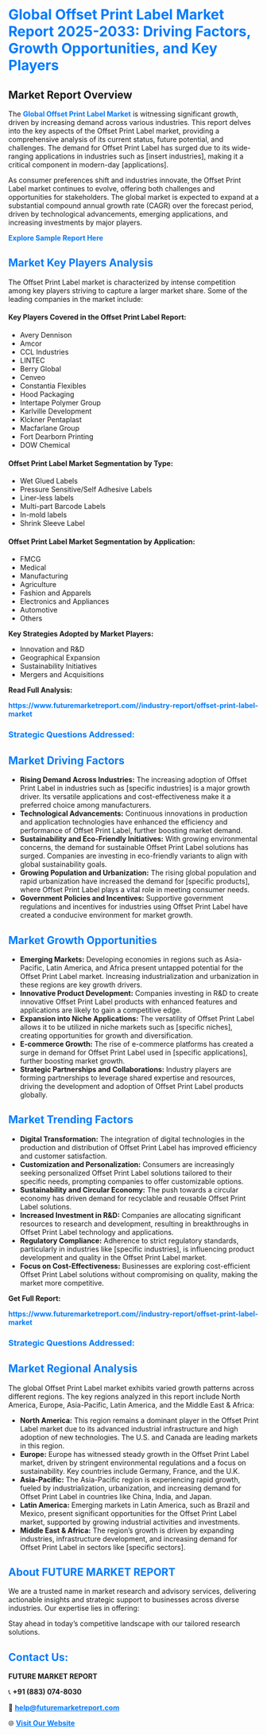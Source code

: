 <h1 style="color: #007BFF;">Global Offset Print Label Market Report 2025-2033: Driving Factors, Growth Opportunities, and Key Players</h1>

<section id="overview">
<h2>Market Report Overview</h2>
<p>The <a href="https://www.futuremarketreport.com//industry-report/offset-print-label-market" style="color: #007BFF; text-decoration: none;"><strong>Global Offset Print Label Market</strong></a> is witnessing significant growth, driven by increasing demand across various industries. This report delves into the key aspects of the Offset Print Label market, providing a comprehensive analysis of its current status, future potential, and challenges. The demand for Offset Print Label has surged due to its wide-ranging applications in industries such as [insert industries], making it a critical component in modern-day [applications].</p>
<p>As consumer preferences shift and industries innovate, the Offset Print Label market continues to evolve, offering both challenges and opportunities for stakeholders. The global market is expected to expand at a substantial compound annual growth rate (CAGR) over the forecast period, driven by technological advancements, emerging applications, and increasing investments by major players.</p>
</section>

<section id="overview">
<p><a href="https://www.futuremarketreport.com//request-sample/reportId=48077" style="color: #007BFF; text-decoration: none;"><strong>Explore Sample Report Here</strong></a></p>
</section>

<section id="key-players">
<h2 style="color: #007BFF;">Market Key Players Analysis</h2>
<p>The Offset Print Label market is characterized by intense competition among key players striving to capture a larger market share. Some of the leading companies in the market include:</p>
<h4>Key Players Covered in the Offset Print Label Report:</h4>
<ul><li>Avery Dennison</li><li>Amcor</li><li>CCL Industries</li><li>LINTEC</li><li>Berry Global</li><li>Cenveo</li><li>Constantia Flexibles</li><li>Hood Packaging</li><li>Intertape Polymer Group</li><li>Karlville Development</li><li>Klckner Pentaplast</li><li>Macfarlane Group</li><li>Fort Dearborn Printing</li><li>DOW Chemical</li></ul>
<h4>Offset Print Label Market Segmentation by Type:</h4>
<ul><li>Wet Glued Labels</li><li>Pressure Sensitive/Self Adhesive Labels</li><li>Liner-less labels</li><li>Multi-part Barcode Labels</li><li>In-mold labels</li><li>Shrink Sleeve Label</li></ul>

<h4>Offset Print Label Market Segmentation by Application:</h4>
<ul><li>FMCG</li><li>Medical</li><li>Manufacturing</li><li>Agriculture</li><li>Fashion and Apparels</li><li>Electronics and Appliances</li><li>Automotive</li><li>Others</li></ul>
<p><strong>Key Strategies Adopted by Market Players:</strong></p>
<ul>
<li>Innovation and R&D</li>
<li>Geographical Expansion</li>
<li>Sustainability Initiatives</li>
<li>Mergers and Acquisitions</li>
</ul>
</section>

<section>
<p><strong>Read Full Analysis: </strong></p><a href="https://www.futuremarketreport.com//industry-report/offset-print-label-market" style="color: #007BFF; text-decoration: none;"><strong>https://www.futuremarketreport.com//industry-report/offset-print-label-market</strong></a>
<h3 style="color: #007BFF;">Strategic Questions Addressed:</h3>
</section>

<section id="driving-factors">
<h2 style="color: #007BFF;">Market Driving Factors</h2>
<ul>
<li><strong>Rising Demand Across Industries:</strong> The increasing adoption of Offset Print Label in industries such as [specific industries] is a major growth driver. Its versatile applications and cost-effectiveness make it a preferred choice among manufacturers.</li>
<li><strong>Technological Advancements:</strong> Continuous innovations in production and application technologies have enhanced the efficiency and performance of Offset Print Label, further boosting market demand.</li>
<li><strong>Sustainability and Eco-Friendly Initiatives:</strong> With growing environmental concerns, the demand for sustainable Offset Print Label solutions has surged. Companies are investing in eco-friendly variants to align with global sustainability goals.</li>
<li><strong>Growing Population and Urbanization:</strong> The rising global population and rapid urbanization have increased the demand for [specific products], where Offset Print Label plays a vital role in meeting consumer needs.</li>
<li><strong>Government Policies and Incentives:</strong> Supportive government regulations and incentives for industries using Offset Print Label have created a conducive environment for market growth.</li>
</ul>
</section>

<section id="growth-opportunities">
<h2 style="color: #007BFF;">Market Growth Opportunities</h2>
<ul>
<li><strong>Emerging Markets:</strong> Developing economies in regions such as Asia-Pacific, Latin America, and Africa present untapped potential for the Offset Print Label market. Increasing industrialization and urbanization in these regions are key growth drivers.</li>
<li><strong>Innovative Product Development:</strong> Companies investing in R&D to create innovative Offset Print Label products with enhanced features and applications are likely to gain a competitive edge.</li>
<li><strong>Expansion into Niche Applications:</strong> The versatility of Offset Print Label allows it to be utilized in niche markets such as [specific niches], creating opportunities for growth and diversification.</li>
<li><strong>E-commerce Growth:</strong> The rise of e-commerce platforms has created a surge in demand for Offset Print Label used in [specific applications], further boosting market growth.</li>
<li><strong>Strategic Partnerships and Collaborations:</strong> Industry players are forming partnerships to leverage shared expertise and resources, driving the development and adoption of Offset Print Label products globally.</li>
</ul>
</section>

<section id="trending-factors">
<h2 style="color: #007BFF;">Market Trending Factors</h2>
<ul>
<li><strong>Digital Transformation:</strong> The integration of digital technologies in the production and distribution of Offset Print Label has improved efficiency and customer satisfaction.</li>
<li><strong>Customization and Personalization:</strong> Consumers are increasingly seeking personalized Offset Print Label solutions tailored to their specific needs, prompting companies to offer customizable options.</li>
<li><strong>Sustainability and Circular Economy:</strong> The push towards a circular economy has driven demand for recyclable and reusable Offset Print Label solutions.</li>
<li><strong>Increased Investment in R&D:</strong> Companies are allocating significant resources to research and development, resulting in breakthroughs in Offset Print Label technology and applications.</li>
<li><strong>Regulatory Compliance:</strong> Adherence to strict regulatory standards, particularly in industries like [specific industries], is influencing product development and quality in the Offset Print Label market.</li>
<li><strong>Focus on Cost-Effectiveness:</strong> Businesses are exploring cost-efficient Offset Print Label solutions without compromising on quality, making the market more competitive.</li>
</ul>
</section>

<section>
<p><strong>Get Full Report: </strong></p><a href="https://www.futuremarketreport.com//industry-report/offset-print-label-market" style="color: #007BFF; text-decoration: none;"><strong>https://www.futuremarketreport.com//industry-report/offset-print-label-market</strong></a>
<h3 style="color: #007BFF;">Strategic Questions Addressed:</h3>
</section>


<section id="regional-analysis">
<h2 style="color: #007BFF;">Market Regional Analysis</h2>
<p>The global Offset Print Label market exhibits varied growth patterns across different regions. The key regions analyzed in this report include North America, Europe, Asia-Pacific, Latin America, and the Middle East & Africa:</p>
<ul>
<li><strong>North America:</strong> This region remains a dominant player in the Offset Print Label market due to its advanced industrial infrastructure and high adoption of new technologies. The U.S. and Canada are leading markets in this region.</li>
<li><strong>Europe:</strong> Europe has witnessed steady growth in the Offset Print Label market, driven by stringent environmental regulations and a focus on sustainability. Key countries include Germany, France, and the U.K.</li>
<li><strong>Asia-Pacific:</strong> The Asia-Pacific region is experiencing rapid growth, fueled by industrialization, urbanization, and increasing demand for Offset Print Label in countries like China, India, and Japan.</li>
<li><strong>Latin America:</strong> Emerging markets in Latin America, such as Brazil and Mexico, present significant opportunities for the Offset Print Label market, supported by growing industrial activities and investments.</li>
<li><strong>Middle East & Africa:</strong> The region’s growth is driven by expanding industries, infrastructure development, and increasing demand for Offset Print Label in sectors like [specific sectors].</li>
</ul>
</section>

<footer>
<h2 style="color: #007BFF;">About FUTURE MARKET REPORT</h2>
<p>We are a trusted name in market research and advisory services, delivering actionable insights and strategic support to businesses across diverse industries. Our expertise lies in offering:</p>

<p>Stay ahead in today’s competitive landscape with our tailored research solutions.</p>

<h2 style="color: #007BFF;">Contact Us:</h2>
<p><strong>FUTURE MARKET REPORT</strong></p>
<p>📞 <strong>+91 (883) 074-8030</strong></p>
<p>📧 <strong><a href="mailto:help@futuremarketreport.com" style="color: #007BFF;">help@futuremarketreport.com</a></strong></p>
<p>🌐 <strong><a href="https://www.futuremarketreport.com/" style="color: #007BFF;">Visit Our Website</a></strong></p>
</footer>